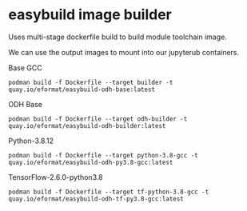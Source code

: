 # easybuild image builder

Uses multi-stage dockerfile build to build module toolchain image.

We can use the output images to mount into our jupyterub containers.

Base GCC
```
podman build -f Dockerfile --target builder -t quay.io/eformat/easybuild-odh-base:latest
```

ODH Base
```
podman build -f Dockerfile --target odh-builder -t quay.io/eformat/easybuild-odh-builder:latest
```

Python-3.8.12
```
podman build -f Dockerfile --target python-3.8-gcc -t quay.io/eformat/easybuild-odh-py3.8-gcc:latest
```

TensorFlow-2.6.0-python3.8
```
podman build -f Dockerfile --target tf-python-3.8-gcc -t quay.io/eformat/easybuild-odh-tf-py3.8-gcc:latest
```
